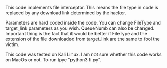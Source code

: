 This code implements file interceptor. This means the file type in code is replaced by any download link determined by the hacker.

Parameters are hard coded inside the code. You can change FileType and target_link parameters as you wish. QueueNumb can also be changed.
Important thing is the fact that it would be better if FileType and the extension of the file downloaded from target_link are the same to fool the victim.

This code was tested on Kali Linux. I am not sure whether this code works on MacOs or not.
To run tpye "python3 fi.py".

